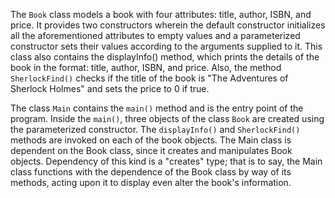 The `Book` class models a book with four attributes: title, author, ISBN, and price. It provides two constructors wherein the default constructor initializes all the aforementioned attributes to empty values and a parameterized constructor sets their values according to the arguments supplied to it. This class also contains the displayInfo() method, which prints the details of the book in the format: title, author, ISBN, and price. Also, the method `SherlockFind()` checks if the title of the book is "The Adventures of Sherlock Holmes" and sets the price to 0 if true.

The class `Main` contains the `main()` method and is the entry point of the program. Inside the `main()`, three objects of the class `Book` are created using the parameterized constructor. The `displayInfo()` and `SherlockFind()` methods are invoked on each of the book objects. The Main class is dependent on the Book class, since it creates and manipulates Book objects. Dependency of this kind is a "creates" type; that is to say, the Main class functions with the dependence of the Book class by way of its methods, acting upon it to display even alter the book's information.
